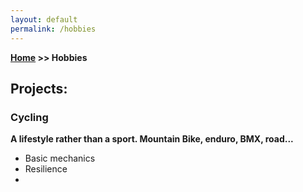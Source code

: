```yaml
---
layout: default
permalink: /hobbies
---
```

**[Home](/) >> Hobbies**

## Projects:

<!-- Should create another type of div class
so I can include one pciture easily for every hobbie -->
<div class="card">
  <h3>Cycling</h3>
  <p><b>A lifestyle rather than a sport. Mountain Bike, enduro, BMX, road...</b></p>
  <ul>
    <li>Basic mechanics</li>
    <li>Resilience</li>
    <li></li>
  </ul>
  <a href=""><span class="card-link-spanner"></span></a>
</div>


<!-- 
photography
nature
inline skating
motorbikes
fencing
music -->